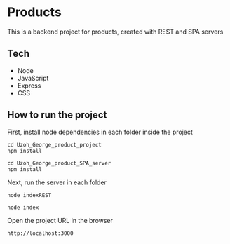 # Products

This is a backend project for products, created with REST and SPA servers

## Tech

- Node
- JavaScript
- Express
- CSS

## How to run the project

First, install node dependencies in each folder inside the project

```shell
cd Uzoh_George_product_project
npm install
```

```shell
cd Uzoh_George_product_SPA_server
npm install
```

Next, run the server in each folder

```shell
node indexREST
```

```shell
node index
```

Open the project URL in the browser

```shell
http://localhost:3000
```

